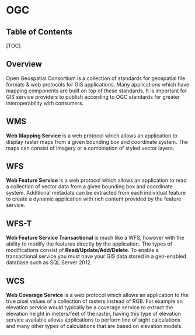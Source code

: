 # OGC

## Table of Contents

[TOC]

## Overview

Open Geospatial Consortium is a collection of standards for geospatial file formats & web protocols for GIS applications. Many applications which have mapping components are built on top of these standards. It is important for GIS service providers to publish according to OGC standards for greater interoperability with consumers.

## WMS

**Web Mapping Service** is a web protocol which allows an application to display raster maps from a given bounding box and coordinate system. The maps can consist of imagery or a combination of styled vector layers.

## WFS

**Web Feature Service** is a web protocol which allows an application to read a collection of vector data from a given bounding box and coordinate system. Additional metadata can be extracted from each individual feature to create a dynamic application with rich content provided by the feature service.

## WFS-T

**Web Feature Service Transactional** is much like a WFS, however with the ability to modify the features directly by the application. The types of modifications consist of **Read/Update/Add/Delete**. To enable a transactional service you must have your GIS data stored in a geo-enabled database such as SQL Server 2012.

## WCS

**Web Coverage Service** is a web protocol which allows an application to the true pixel values of a collection of rasters instead of RGB. For example an elevation service would typically be a coverage service to extract the elevation height in meters/feet of the raster, having this type of elevation service available allows applications to perform line of sight calculations and many other types of calculations that are based on elevation models.
